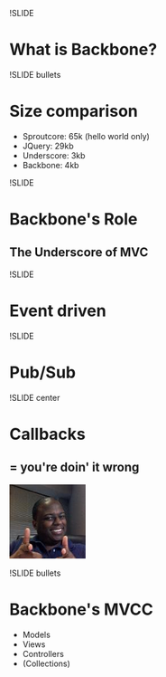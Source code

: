!SLIDE
# What is Backbone?

!SLIDE bullets
# Size comparison
* Sproutcore: 65k (hello world only)
* JQuery: 29kb
* Underscore: 3kb
* Backbone: 4kb

!SLIDE
# Backbone's Role
## The Underscore of MVC

!SLIDE 
# Event driven

!SLIDE 
# Pub/Sub

!SLIDE  center
# Callbacks 
## = you're doin' it wrong
![BryanL](bryanl_eyyy.jpeg)

!SLIDE bullets
# Backbone's MVCC
* Models
* Views
* Controllers
* (Collections)

